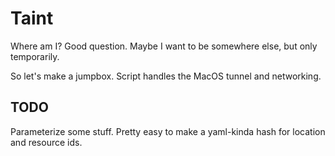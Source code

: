 # Taint

Where am I? Good question. Maybe I want to be somewhere else, but only temporarily.

So let's make a jumpbox. Script handles the MacOS tunnel and networking.

## TODO
Parameterize some stuff. Pretty easy to make a yaml-kinda hash for location and resource ids.


